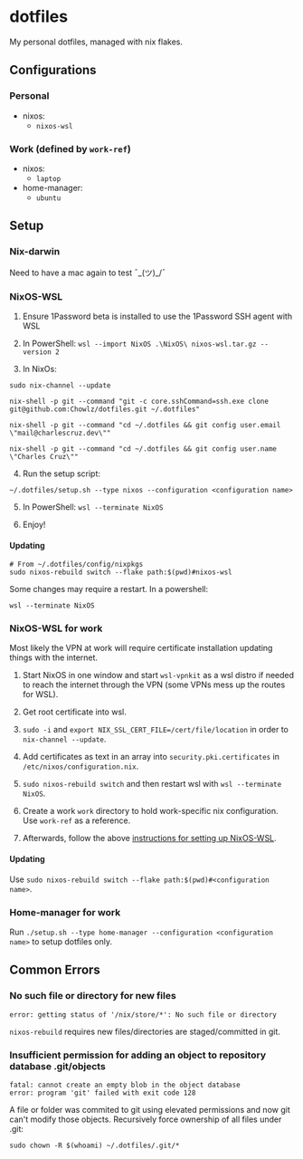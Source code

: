 # dotfiles

My personal dotfiles, managed with nix flakes.

## Configurations

### Personal
* nixos:
  * `nixos-wsl`

### Work (defined by `work-ref`)
* nixos:
  * `laptop`
* home-manager:
  * `ubuntu`

## Setup

### Nix-darwin

Need to have a mac again to test ¯\_(ツ)_/¯

### NixOS-WSL

1. Ensure 1Password beta is installed to use the 1Password SSH agent with WSL

2. In PowerShell: `wsl --import NixOS .\NixOS\ nixos-wsl.tar.gz --version 2`

3. In NixOs:

```
sudo nix-channel --update

nix-shell -p git --command "git -c core.sshCommand=ssh.exe clone git@github.com:Chowlz/dotfiles.git ~/.dotfiles"

nix-shell -p git --command "cd ~/.dotfiles && git config user.email \"mail@charlescruz.dev\""

nix-shell -p git --command "cd ~/.dotfiles && git config user.name \"Charles Cruz\""
```

4. Run the setup script:

```
~/.dotfiles/setup.sh --type nixos --configuration <configuration name>
```

5. In PowerShell: `wsl --terminate NixOS`

6. Enjoy!

#### Updating

```
# From ~/.dotfiles/config/nixpkgs
sudo nixos-rebuild switch --flake path:$(pwd)#nixos-wsl
```

Some changes may require a restart. In a powershell:

```
wsl --terminate NixOS
```

### NixOS-WSL for work

Most likely the VPN at work will require certificate installation updating things with the internet.

1. Start NixOS in one window and start `wsl-vpnkit` as a wsl distro if needed to reach the internet
through the VPN (some VPNs mess up the routes for WSL).

2. Get root certificate into wsl.

3. `sudo -i` and `export NIX_SSL_CERT_FILE=/cert/file/location` in order to `nix-channel --update`.

4. Add certificates as text in an array into `security.pki.certificates` in
`/etc/nixos/configuration.nix`.

5. `sudo nixos-rebuild switch` and then restart wsl with `wsl --terminate NixOS`.

6. Create a work `work` directory to hold work-specific nix configuration. Use `work-ref` as a
reference.

7. Afterwards, follow the above [instructions for setting up NixOS-WSL](#nixos-wsl).

#### Updating

Use `sudo nixos-rebuild switch --flake path:$(pwd)#<configuration name>`.

### Home-manager for work

Run `./setup.sh --type home-manager --configuration <configuration name>` to setup dotfiles only.

## Common Errors

### No such file or directory for new files

`error: getting status of '/nix/store/*': No such file or directory`

`nixos-rebuild` requires new files/directories are staged/committed in git.

### Insufficient permission for adding an object to repository database .git/objects

```
fatal: cannot create an empty blob in the object database
error: program 'git' failed with exit code 128
```

A file or folder was commited to git using elevated permissions and now git can't modify those
objects. Recursively force ownership of all files under .git:

`sudo chown -R $(whoami) ~/.dotfiles/.git/*`